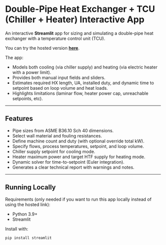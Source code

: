 # Double-Pipe Heat Exchanger + TCU (Chiller + Heater) Interactive App

An interactive **Streamlit** app for sizing and simulating a double-pipe heat exchanger with a temperature control unit (TCU).  

You can try the hosted version **[here](https://vint-j-interactiveheatexchangersizing-script-vmhpea.streamlit.app/)**.

The app:
- Models both cooling (via chiller supply) and heating (via electric heater with a power limit).  
- Provides both manual input fields and sliders.  
- Estimates required HX length, UA, installed duty, and dynamic time to setpoint based on loop volume and heat loads.  
- Highlights limitations (laminar flow, heater power cap, unreachable setpoints, etc).

---

## Features
- Pipe sizes from ASME B36.10 Sch 40 dimensions.
- Select wall material and fouling resistances.
- Define machine count and duty (with optional override total kW).
- Specify flows, process temperatures, setpoint, and loop volume.
- Chiller supply setpoint for cooling mode.
- Heater maximum power and target HTF supply for heating mode.
- Dynamic solver for time-to-setpoint (Euler integration).
- Generates a clear technical report with warnings and notes.

---

## Running Locally
Requirements (only needed if you want to run this app locally instead of using the hosted link):  

- Python 3.9+  
- Streamlit  

Install with:  
```bash
pip install streamlit
